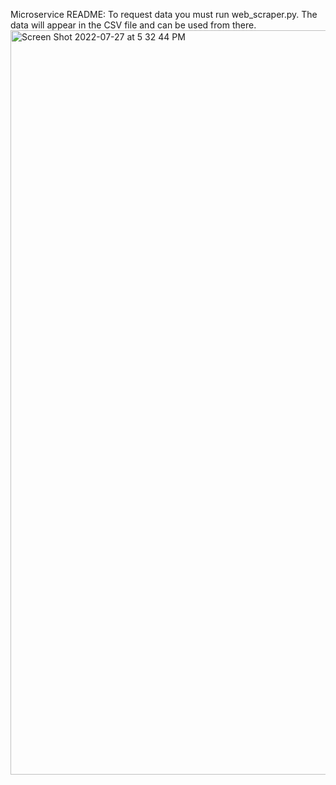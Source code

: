 Microservice README: 
To request data you must run web_scraper.py. 
The data will appear in the CSV file and can be used from there. 
<img width="1191" alt="Screen Shot 2022-07-27 at 5 32 44 PM" src="https://user-images.githubusercontent.com/98581580/181376337-09131898-f879-48c0-911d-2c5d1b260e4b.png">
